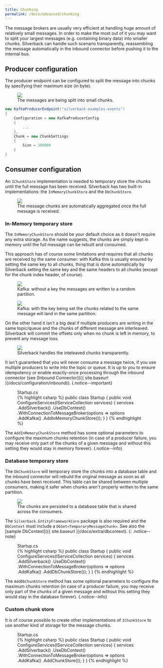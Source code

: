 ```yaml
---
title: Chunking
permalink: /docs/advanced/chunking
---
```


The message brokers are usually very efficient at handling huge amount of relatively small messages. In order to make the most out of it you may want to split your largest messages (e.g. containing binary data) into smaller chunks. Silverback can handle such scenario transparently, reassembling the message automatically in the inbound connector before pushing it to the internal bus.

## Producer configuration

The producer endpoint can be configured to split the message into chunks by specifying their maximum size (in byte).

<figure>
	<a href="{{ site.baseurl }}/assets/images/diagrams/chunk-basic.png"><img src="{{ site.baseurl }}/assets/images/diagrams/chunk-basic.png"></a>
    <figcaption>The messages are being split into small chunks.</figcaption>
</figure>

```csharp
new KafkaProducerEndpoint("silverback-examples-events")
{
    Configuration = new KafkaProducerConfig
    {
        ...
    },
    Chunk = new ChunkSettings
    {
        Size = 100000
    }
}
```

## Consumer configuration

An `IChunkStore` implementation is needed to temporary store the chunks until the full message has been received. Silverback has two built-in implementations: the `InMemoryChunkStore` and the `DbChunkStore`.

<figure>
	<a href="{{ site.baseurl }}/assets/images/diagrams/chunk-basic.png"><img src="{{ site.baseurl }}/assets/images/diagrams/chunk-basic.png"></a>
    <figcaption>The message chunks are automatically aggregated once the full message is received.</figcaption>
</figure>

### In-Memory temporary store

The `InMemoryChunkStore` should be your default choice as it doesn't require any extra storage. As the name suggests, the chunks are simply kept in memory until the full message can be rebuilt and consumed.

This approach has of course some limitations and requires that all chunks are received by the same consumer: with Kafka this is usually ensured by setting the same key to all chunks, thing that is done automatically by Silverback setting the same key and the same headers to all chunks (except for the chunk index header, of course).

<figure>
	<a href="{{ site.baseurl }}/assets/images/diagrams/chunk-nokey.png"><img src="{{ site.baseurl }}/assets/images/diagrams/chunk-nokey.png"></a>
    <figcaption>Kafka: without a key the messages are written to a random partition.</figcaption>
</figure>
<figure>
	<a href="{{ site.baseurl }}/assets/images/diagrams/chunk-key.png"><img src="{{ site.baseurl }}/assets/images/diagrams/chunk-key.png"></a>
    <figcaption>Kafka: with the key being set the chunks related to the same message will land in the same partition.</figcaption>
</figure>

On the other hand it isn't a big deal if multiple producers are writing in the same topic/queue and the chunks of different message are interleaved. Silverback will commit the offsets only when no chunk is left in memory, to prevent any message loss.

<figure>
	<a href="{{ site.baseurl }}/assets/images/diagrams/chunk-interleaved.png"><img src="{{ site.baseurl }}/assets/images/diagrams/chunk-interleaved.png"></a>
    <figcaption>Silverback handles the inteleaved chunks transparently.</figcaption>
</figure>

It isn't guaranteed that you will never consume a message twice, if you use multiple producers to write into the topic or queue. It is up to you to ensure idempotency or enable exactly-once processing through the inbound connector (see [Inbound Connector]({{ site.baseurl }}/docs/configuration/inbound)).
{.notice--important}

<figure class="csharp">
<figcaption>Startup.cs</figcaption>
{% highlight csharp %}
public class Startup
{
    public void ConfigureServices(IServiceCollection services)
    {
        services
            .AddSilverback()
            .UseDbContext<MyDbContext>()
            .WithConnectionToMessageBroker(options => options
                .AddKafka()
                .AddInMemoryChunkStore());
    }
}
{% endhighlight %}
</figure>

The `AddInMemoryChunkStore` method has some optional parameters to configure the maximum chunks retention (in case of a producer failure, you may receive only part of the chunks of a given message and without this setting they would stay in memory forever).
{.notice--info}

### Database temporary store

The `DbChunkStore` will temporary store the chunks into a database table and the inbound connector will rebuild the original message as soon as all chunks have been received. This table can be shared between multiple consumers, making it safer when chunks aren't properly written to the same partition.

<figure>
	<a href="{{ site.baseurl }}/assets/images/diagrams/chunk-persisted.png"><img src="{{ site.baseurl }}/assets/images/diagrams/chunk-persisted.png"></a>
    <figcaption>The chunks are persisted to a database table that is shared across the consumers.</figcaption>
</figure>

The `Silverback.EntityFrameworkCore` package is also required and the `DbContext` must include a `DbSet<TemporaryMessageChunk>`. See also the [sample DbContext]({{ site.baseurl }}/docs/extra/dbcontext).
{: .notice--note}

<figure class="csharp">
<figcaption>Startup.cs</figcaption>
{% highlight csharp %}
public class Startup
{
    public void ConfigureServices(IServiceCollection services)
    {
        services
            .AddSilverback()
            .UseDbContext<MyDbContext>()
            .WithConnectionToMessageBroker(options => options
                .AddKafka()
                .AddDbChunkStore());
    }
}
{% endhighlight %}
</figure>

The `AddDbChunkStore` method has some optional parameters to configure the maximum chunks retention (in case of a producer failure, you may receive only part of the chunks of a given message and without this setting they would stay in the database forever).
{.notice--info}

### Custom chunk store

It is of course possible to create other implementations of `IChunkStore` to use another kind of storage for the message chunks.

<figure class="csharp">
<figcaption>Startup.cs</figcaption>
{% highlight csharp %}
public class Startup
{
    public void ConfigureServices(IServiceCollection services)
    {
        services
            .AddSilverback()
            .UseDbContext<MyDbContext>()
            .WithConnectionToMessageBroker(options => options
                .AddKafka()
                .AddChunkStore<SomeCustomChunkStore>());
    }
}
{% endhighlight %}
</figure>

